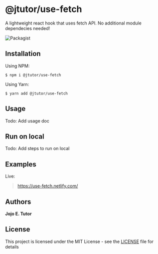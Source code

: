 # @jtutor/use-fetch
A lightweight react hook that uses fetch API. No additional module dependecies needed!

![Packagist](https://img.shields.io/packagist/l/doctrine/orm.svg)

## Installation
Using NPM:
```shell
$ npm i @jtutor/use-fetch
```

Using Yarn:
```shell
$ yarn add @jtutor/use-fetch
```

## Usage
Todo: Add usage doc

## Run on local
Todo: Add steps to run on local

## Examples
Live:
> https://use-fetch.netlify.com/


## Authors
**Jojo E. Tutor**

## License
This project is licensed under the MIT License - see the [LICENSE](LICENSE) file for details
